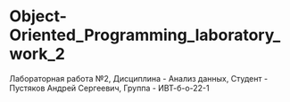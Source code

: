 # Object-Oriented_Programming_laboratory_work_2
Лабораторная работа №2, Дисциплина - Анализ данных, Студент - Пустяков Андрей Сергеевич, Группа - ИВТ-б-о-22-1
